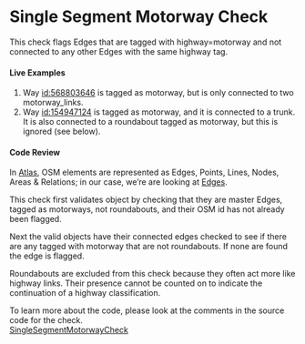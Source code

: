 # Single Segment Motorway Check

This check flags Edges that are tagged with highway=motorway and not connected to any other Edges with the same highway tag.

#### Live Examples

1. Way [id:568803646](https://www.openstreetmap.org/way/568803646) is tagged as motorway, but is only connected to two motorway_links.
2. Way [id:154947124](https://www.openstreetmap.org/way/154947124) is tagged as motorway, and it is connected to a trunk. 
It is also connected to a roundabout tagged as motorway, but this is ignored (see below).

#### Code Review

In [Atlas](https://github.com/osmlab/atlas), OSM elements are represented as Edges, Points, Lines, Nodes, Areas & Relations; in our case, we’re are looking at
[Edges](https://github.com/osmlab/atlas/blob/dev/src/main/java/org/openstreetmap/atlas/geography/atlas/items/Edge.java).

This check first validates object by checking that they are master Edges, tagged as motorways, not roundabouts, and their OSM id has not already been flagged.

Next the valid objects have their connected edges checked to see if there are any tagged with motorway that are not roundabouts.
If none are found the edge is flagged.

Roundabouts are excluded from this check because they often act more like highway links. 
Their presence cannot be counted on to indicate the continuation of a highway classification. 

To learn more about the code, please look at the comments in the source code for the check.  
[SingleSegmentMotorwayCheck](../../src/main/java/org/openstreetmap/atlas/checks/validation/linear/edges/SingleSegmentMotorwayCheck.java)
